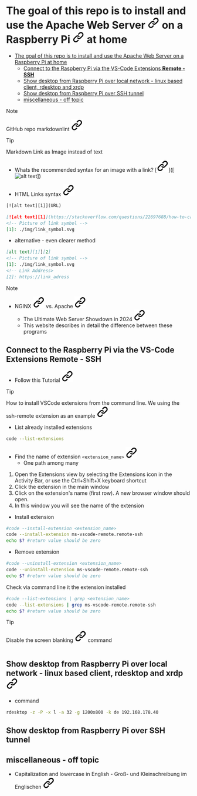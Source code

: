 # The goal of this repo is to install and use the Apache Web Server  [![alt text][1]](https://www.apache.org/) on a Raspberry Pi [![alt text][1]](https://www.raspberrypi.com/) at home
<!-- TODO:1 -->
<!-- important outside the TOC block -->
<!-- markdownlint-disable MD039 -->
- [The goal of this repo is to install and use the Apache Web Server   on a Raspberry Pi  at home](#the-goal-of-this-repo-is-to-install-and-use-the-apache-web-server---on-a-raspberry-pi--at-home)
  - [Connect to the Raspberry Pi via the VS-Code Extensions **Remote - SSH**](#connect-to-the-raspberry-pi-via-the-vs-code-extensions-remote---ssh)
  - [Show desktop from Raspberry Pi over local network - linux based client,  rdesktop and xrdp ](#show-desktop-from-raspberry-pi-over-local-network---linux-based-client--rdesktop-and-xrdp-)
  - [Show desktop from Raspberry Pi over SSH tunnel](#show-desktop-from-raspberry-pi-over-ssh-tunnel)
  - [miscellaneous - off topic](#miscellaneous---off-topic)
<!--- THis empty line is necessary for correct format -->
<!-- TODO:0 -->
<!-- BUG THe both extension **markdownlint** and **Todo Tree** are INCOMPATIBLE as I use them->
>[!NOTE]
> Markdown All in One Documentation - Compatibility - Known issues [![alt text][1]](https://markdown-all-in-one.github.io/docs/guide/compatibility.html)
<!--- THis empty line is necessary for correct format -->
>[!NOTE]
> GitHub repo markdownlint  [![alt text][1]](https://github.com/DavidAnson/markdownlint)
<!--- THis empty line is necessary for correct format -->
> [!TIP]
> Markdown Link as Image instead of text
><!--- THis empty line is necessary for correct format -->
> <!-- - Whats the recommended syntax for an image with a link? [![alt text][1]](https://meta.stackexchange.com/questions/2133/whats-the-recommended-syntax-for-an-image-with-a-link) -->
> - Whats the recommended syntax for an image with a link? [![alt text][1]]([![alt text][2]])
><!--- THis empty line is necessary for correct format -->
> <!-- [![alt text][1]](https://meta.stackexchange.com/questions/2133/whats-the-recommended-syntax-for-an-image-with-a-link) -->
> - HTML Links syntax [![alt text][1]](https://www.w3schools.com/html/html_links.asp)
><!--- THis empty line is necessary for correct format -->
>```html
> [![alt text][1]](URL)
>```
><!--- THis empty line is necessary for correct format -->
> ```markdown
> [![alt text][1]](https://stackoverflow.com/questions/22697688/how-to-cat-eof-a-file-containing-code)
> <!-- Picture of link symbol -->
> [1]: ./img/link_symbol.svg
> ```
> <!--- THis empty line is necessary for correct format -->
> - alternative - even clearer method
> <!--- THis empty line is necessary for correct format -->
> ```markdown
> [alt text][1]][2]
> <!-- Picture of link symbol -->
> [1]: ./img/link_symbol.svg
> <!-- Link Address>
> [2]: https://link_adress
> ```
<!--- THis empty line is necessary for correct format -->
[2]: https://meta.stackexchange.com/questions/2133/whats-the-recommended-syntax-for-an-image-with-a-link
<!--- THis empty line is necessary for correct format -->
> [!Note]
> <!--- THis empty line is necessary for correct format -->
> - NGINX [![alt text][1]](https://nginx.org/) vs. Apache [![alt text][1]](https://www.apache.org/)
>   - The Ultimate Web Server Showdown in 2024 [![alt text][1]](https://www.cloudways.com/blog/nginx-vs-apache/)
>   - This website describes in detail the difference between these programs
<!--- THis empty line is necessary for correct format -->

## Connect to the Raspberry Pi via the VS-Code Extensions **Remote - SSH**

- Follow this Tutorial [![alt text][1]](https://carleton.ca/scs/2024/vscode-remote-access-and-code-editing/)

>[!Tip]
>How to install VSCode extensions from the command line. We using the ssh-remote extension as an example [![alt text][1]](https://stackoverflow.com/questions/34286515/how-to-install-visual-studio-code-extensions-from-command-line)
><!-- -->
>- List already installed extensions
> <!-- -->
> ```bash
> code --list-extensions
>```
><!-- -->
>- Find the name of extension ```<extension_name>``` [![alt text][1]](https://code.visualstudio.com/docs/getstarted/extensions)
>   - One path among many
> <!-- -->  
>1. Open the Extensions view by selecting the Extensions icon in the Activity Bar, or use the Ctrl+Shift+X keyboard shortcut
>2. Click the extension in the main window
>3. Click on the extension's name (first row). A new browser window should open.
>4. In this window you will see the name of the extension
><!-- -->
>- Install extension
><!-- -->
>```bash
>#code --install-extension <extension_name>
>code --install-extension ms-vscode-remote.remote-ssh
>echo $? #return value should be zero
>```
><!-- -->
>- Remove extension
><!-- -->
>```bash
>#code --uninstall-extension <extension_name>
>code --uninstall-extension ms-vscode-remote.remote-ssh
>echo $? #return value should be zero
>```
><!-- -->
>Check via command line it the extension installed
><!-- -->
>```bash
>#code --list-extensions | grep <extension_name>
>code --list-extensions | grep ms-vscode-remote.remote-ssh
>echo $? #return value should be zero
>```
<!--- THis empty line is necessary for correct format -->
>[!TIP]
>Disable the screen blanking [![alt text][1]](https://www.reddit.com/r/debian/comments/7ft10g/new_to_debian_all_i_want_to_do_for_now_is_disable/)
>command
><!--- THis empty line is necessary for correct format -->
>```bash
>```
><!--- THis empty line is necessary for correct format -->

## Show desktop from Raspberry Pi over local network - linux based client,  rdesktop and xrdp [![alt text][1]](https://debianforum.de/forum/viewtopic.php?t=158811#p1071435)
<!-- https://www.google.com/search?client=firefox-b-e&channel=entpr&q=debian+rdesktop -->

- command

```bash
rdesktop -z -P -x l -a 32 -g 1200x800 -k de 192.168.178.40
```

## Show desktop from Raspberry Pi over SSH tunnel

## miscellaneous - off topic

- Capitalization and lowercase in English - Groß- und Kleinschreibung im Englischen [![alt text][1]](https://de.pons.com/p/wissensecke/grammatik-to-go/gross-kleinschreibung-englisch)
<!--
xset s off && xset -dpms && xset s noblank
https://www.reddit.com/r/debian/comments/7ft10g/new_to_debian_all_i_want_to_do_for_now_is_disable/

htop like disk usage
-->
<!-- Link sign - Don't Found a better way :-( - You know a better method? - Please send me a email -->
[1]: ./img/link_symbol.svg
